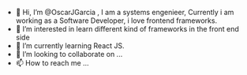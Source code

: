 - 👋 Hi, I’m @OscarJGarcia , I am a systems engenieer, Currently i am working as a Software Developer, i love frontend frameworks.
- 👀 I’m interested in learn different kind of frameworks in the front end side
- 🌱 I’m currently learning React JS.
- 💞️ I’m looking to collaborate on ...
- 📫 How to reach me ...

<!---
OscarJGarcia/OscarJGarcia is a ✨ special ✨ repository because its `README.md` (this file) appears on your GitHub profile.
You can click the Preview link to take a look at your changes.
--->

